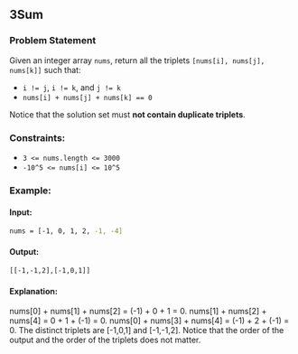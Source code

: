 ## 3Sum

### Problem Statement
Given an integer array `nums`, return all the triplets `[nums[i], nums[j], nums[k]]` such that:
- `i != j`, `i != k`, and `j != k`
- `nums[i] + nums[j] + nums[k] == 0`

Notice that the solution set must **not contain duplicate triplets**.

### Constraints:
- `3 <= nums.length <= 3000`
- `-10^5 <= nums[i] <= 10^5`

### Example:

#### Input:
```bash
nums = [-1, 0, 1, 2, -1, -4]
```
#### Output:
```bash
[[-1,-1,2],[-1,0,1]]
```
#### Explanation:
nums[0] + nums[1] + nums[2] = (-1) + 0 + 1 = 0.
nums[1] + nums[2] + nums[4] = 0 + 1 + (-1) = 0.
nums[0] + nums[3] + nums[4] = (-1) + 2 + (-1) = 0.
The distinct triplets are [-1,0,1] and [-1,-1,2].
Notice that the order of the output and the order of the triplets does not matter.
